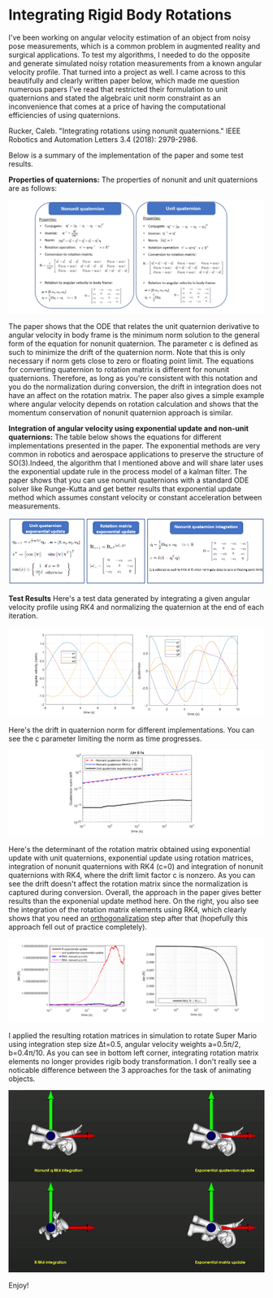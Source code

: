# Integrating Rigid Body Rotations

I've been working on angular velocity estimation of an object from noisy pose measurements, which is a common problem in augmented reality and surgical applications. To test my algorithms, I needed to do the opposite and generate simulated noisy rotation measurements from a known angular velocity profile. That turned into a project as well. I came across to this beautifully and clearly written paper below, which made me question numerous papers I've read that restricted their formulation to unit quaternions and stated 
the algebraic unit norm constraint as an inconvenience that comes at a price of having the computational efficiencies of using quaternions.

Rucker, Caleb. "Integrating rotations using nonunit quaternions." IEEE Robotics and Automation Letters 3.4 (2018): 2979-2986.

Below is a summary of the implementation of the paper and some test results.

**Properties of quaternions:** The properties of nonunit and unit quaternions are as follows:

![Nonunit quaternions](./figs/unit_vs_nonunit_quaternion.png)

The paper shows that the ODE that relates the unit quaternion derivative to angular velocity in body frame is the  minimum norm solution to the general form of the equation for nonunit quaternion. The parameter c is defined as such to minimize the drift of the quaternion norm. Note that this is only necessary if norm gets close to zero or floating point limit. The equations for converting quaternion to rotation matrix is different for nonunit quaternions. Therefore, as long as you're consistent with this notation and you do the normalization during conversion, the drift in integration does not have an affect on the rotation matrix. The paper also gives a simple example where angular velocity depends on rotation calculation and shows that the momentum conservation of nonunit quaternion approach is similar.

**Integration of angular velocity using exponential update and non-unit quaternions:** The table below shows the equations for different implementations presented in the paper. The exponential methods are very common in robotics and aerospace applications to preserve the structure of SO(3).Indeed, the algorithm that I mentioned above and will share later  uses the exponential update rule in the process model of a kalman filter. The paper shows that you can use nonunit quaternions with a standard ODE solver like Runge-Kutta and get better results that exponential update method which assumes constant velocity or constant acceleration between measurements.

![Methods](./figs/methods.png)


**Test Results** Here's a test data generated by integrating a given angular velocity profile using RK4 and normalizing the quaternion at the end of each iteration.

![Angular velocity profile](./figs/test_data.png)

Here's the drift in quaternion norm for different implementations. You can see the c parameter limiting the norm as time progresses.

![Quaternion norm drift](./figs/quat_drift.png)

Here's the determinant of the rotation matrix obtained using exponential update with unit quaternions, exponential update using rotation matrices, integration of nonunit quaternions with RK4 (c=0) and integration of nonunit quaternions with RK4, where the drift limit factor c is nonzero. As you can see the drift doesn't affect the rotation matrix since the normalization is captured during conversion. Overall, the approach in the paper gives better results than the exponenial update method here. On the right, you also see the integration of the rotation matrix elements using RK4, which clearly shows that you need an [orthogonalization](https://en.wikipedia.org/wiki/Gram–Schmidt_process) step after that (hopefully this approach fell out of practice completely).

![Rotation matrix determinant drift](./figs/determinant_drift.png)

I applied the resulting rotation matrices in simulation to rotate Super Mario using integration step size Δt=0.5, angular velocity weights a=0.5π/2, b=0.4π/10.
As you can see in bottom left corner, integrating rotation matrix elements no longer provides rigib body transformation. I don't really see a noticable difference between the 3 approaches for the task of animating objects.

![Mario animation](./figs/mario.gif)

Enjoy!









